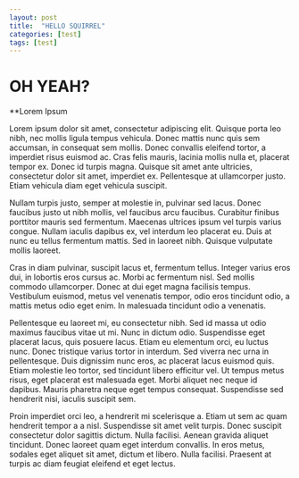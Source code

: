 ```yaml
---
layout: post
title:  "HELLO SQUIRREL"
categories: [test]
tags: [test]
---
```


# OH YEAH?

**Lorem Ipsum

Lorem ipsum dolor sit amet, consectetur adipiscing elit. Quisque porta leo nibh, nec mollis ligula tempus vehicula. Donec mattis nunc quis sem accumsan, in consequat sem mollis. Donec convallis eleifend tortor, a imperdiet risus euismod ac. Cras felis mauris, lacinia mollis nulla et, placerat tempor ex. Donec id turpis magna. Quisque sit amet ante ultricies, consectetur dolor sit amet, imperdiet ex. Pellentesque at ullamcorper justo. Etiam vehicula diam eget vehicula suscipit.


Nullam turpis justo, semper at molestie in, pulvinar sed lacus. Donec faucibus justo ut nibh mollis, vel faucibus arcu faucibus. Curabitur finibus porttitor mauris sed fermentum. Maecenas ultrices ipsum vel turpis varius congue. Nullam iaculis dapibus ex, vel interdum leo placerat eu. Duis at nunc eu tellus fermentum mattis. Sed in laoreet nibh. Quisque vulputate mollis laoreet.

Cras in diam pulvinar, suscipit lacus et, fermentum tellus. Integer varius eros dui, in lobortis eros cursus ac. Morbi ac fermentum nisl. Sed mollis commodo ullamcorper. Donec at dui eget magna facilisis tempus. Vestibulum euismod, metus vel venenatis tempor, odio eros tincidunt odio, a mattis metus odio eget enim. In malesuada tincidunt odio a venenatis.

Pellentesque eu laoreet mi, eu consectetur nibh. Sed id massa ut odio maximus faucibus vitae ut mi. Nunc in dictum odio. Suspendisse eget placerat lacus, quis posuere lacus. Etiam eu elementum orci, eu luctus nunc. Donec tristique varius tortor in interdum. Sed viverra nec urna in pellentesque. Duis dignissim nunc eros, ac placerat lacus euismod quis. Etiam molestie leo tortor, sed tincidunt libero efficitur vel. Ut tempus metus risus, eget placerat est malesuada eget. Morbi aliquet nec neque id dapibus. Mauris pharetra neque eget tempus consequat. Suspendisse sed hendrerit nisi, iaculis suscipit sem.

Proin imperdiet orci leo, a hendrerit mi scelerisque a. Etiam ut sem ac quam hendrerit tempor a a nisl. Suspendisse sit amet velit turpis. Donec suscipit consectetur dolor sagittis dictum. Nulla facilisi. Aenean gravida aliquet tincidunt. Donec laoreet quam eget interdum convallis. In eros metus, sodales eget aliquet sit amet, dictum et libero. Nulla facilisi. Praesent at turpis ac diam feugiat eleifend et eget lectus.